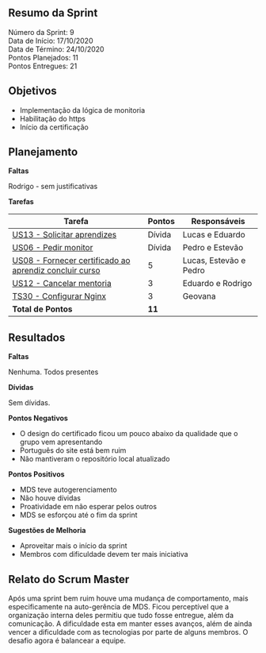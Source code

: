 
## Resumo da Sprint

Número da Sprint:  9<br>
Data de Início:  17/10/2020 <br>
Data de Término: 24/10/2020 <br>
Pontos Planejados:  11 <br>
Pontos Entregues:  21 <br>

## Objetivos

- Implementação da lógica de monitoria
- Habilitação do https
- Início da certificação

## Planejamento

**Faltas** 

Rodrigo - sem justificativas

**Tarefas**

|Tarefa   | Pontos | Responsáveis|
--------- | ------ | -------|
| [US13 - Solicitar aprendizes](https://github.com/fga-eps-mds/2020.1-Minacademy-Wiki/issues/75)                            | Dívida | Lucas e Eduardo |
| [US06 - Pedir monitor](https://github.com/fga-eps-mds/2020.1-Minacademy-Wiki/issues/74)                                   | Dívida | Pedro e Estevão |
| [US08 - Fornecer certificado ao aprendiz concluir curso](https://github.com/fga-eps-mds/2020.1-Minacademy-Wiki/issues/77) | 5 | Lucas, Estevão e Pedro  |
| [US12 - Cancelar mentoria](https://github.com/fga-eps-mds/2020.1-Minacademy-Wiki/issues/78)                               | 3 | Eduardo e Rodrigo  |
| [TS30 - Configurar Nginx](https://github.com/fga-eps-mds/2020.1-Minacademy-Wiki/issues/79)                                | 3 | Geovana |
| **Total de Pontos**                                                             | **11** | |


## Resultados

**Faltas** 

Nenhuma. Todos presentes

**Dívidas**

Sem dívidas.


**Pontos Negativos**

- O design do certificado ficou um pouco abaixo da qualidade que o grupo vem apresentando
- Português do site está bem ruim
- Não mantiveram o repositório local atualizado

**Pontos Positivos**

- MDS teve autogerenciamento 
- Não houve dívidas
- Proatividade em não esperar pelos outros
- MDS se esforçou até o fim da sprint

**Sugestões de Melhoria**

- Aproveitar mais o início da sprint
- Membros com dificuldade devem ter mais iniciativa

## Relato do Scrum Master

Após uma sprint bem ruim houve uma mudança de comportamento, mais especificamente na auto-gerência de MDS. Ficou perceptível que a organização interna deles permitiu que tudo fosse entregue, além da comunicação. A dificuldade esta em manter esses avanços, além de ainda vencer a dificuldade com as tecnologias por parte de alguns membros. O desafio agora é balancear a equipe.
